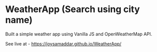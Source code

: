 # WeatherApp (Search using city name)

Built a simple weather app using Vanilla JS and OpenWeatherMap API.

See live at - https://joysamaddar.github.io/WeatherApp/
